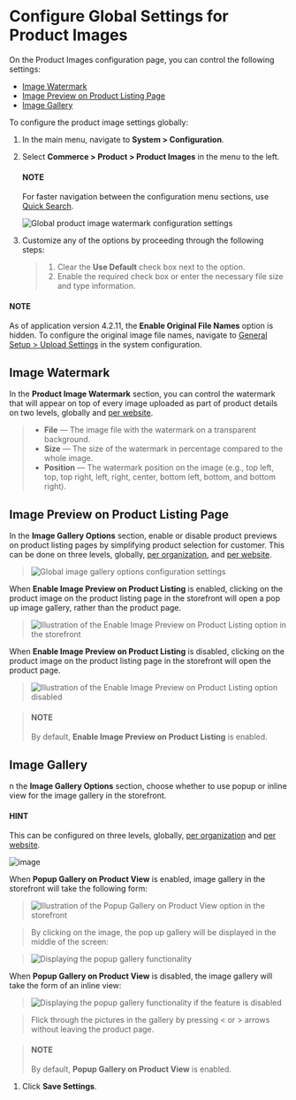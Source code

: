 <a id="configuration-guide-commerce-configuration-product-images"></a>

# Configure Global Settings for Product Images

On the Product Images configuration page, you can control the following settings:

* [Image Watermark]()
* [Image Preview on Product Listing Page]()
* [Image Gallery]()

To configure the product image settings globally:

1. In the main menu, navigate to **System > Configuration**.
2. Select **Commerce > Product > Product Images** in the menu to the left.

   #### NOTE
   For faster navigation between the configuration menu sections, use [Quick Search](../../quick-search.md#user-guide-system-configuration-quick-search).

   ![Global product image watermark configuration settings](user/img/system/config_commerce/product/ProductImages.png)
3. Customize any of the options by proceeding through the following steps:
   > 1. Clear the **Use Default** check box next to the option.
   > 2. Enable the required check box or enter the necessary file size and type information.

#### NOTE
As of application version 4.2.11, the **Enable Original File Names** option is hidden. To configure the original image file names, navigate to [General Setup > Upload Settings](../../system/general-setup/upload.md#admin-configuration-upload-settings) in the system configuration.

<a id="sys-commerce-product-product-images"></a>

## Image Watermark

In the **Product Image Watermark** section, you can control the watermark that will appear on top of every image uploaded as part of product details on two levels, globally and [per website](../../../websites/web-configuration/commerce/product/website-image-preview.md#sys-websites-commerce-product-product-images).

> * **File** — The image file with the watermark on a transparent background.
> * **Size** — The size of the watermark in percentage compared to the whole image.
> * **Position** — The watermark position on the image (e.g., top left, top, top right, left, right, center, bottom left, bottom, and bottom right).

<a id="sys-commerce-product-product-images-image-preview-global"></a>

## Image Preview on Product Listing Page

In the **Image Gallery Options** section, enable or disable product previews on product listing pages by simplifying product selection for customer. This can be done on three levels, globally, [per organization](../../../user-management/organizations/org-configuration/commerce/product/organization-image-preview.md#sys-commerce-product-product-images-image-preview-organization), and [per website](../../../websites/web-configuration/commerce/product/website-image-preview.md#sys-commerce-product-product-images-image-preview-website).

> ![Global image gallery options configuration settings](user/img/system/config_commerce/product/ImagePreviewGlobal.png)

When **Enable Image Preview on Product Listing** is enabled, clicking on the product image on the product listing page in the storefront will open a pop up image gallery, rather than the product page.

> ![Illustration of the Enable Image Preview on Product Listing option in the storefront](user/img/system/config_commerce/product/ImagePreviewEnabled.png)

When **Enable Image Preview on Product Listing** is disabled, clicking on the product image on the product listing page in the storefront will open the product page.

> ![Illustration of the Enable Image Preview on Product Listing option disabled](user/img/system/config_commerce/product/ImagePreviewDisabled.png)

> #### NOTE
> By default, **Enable Image Preview on Product Listing** is enabled.

<a id="sys-commerce-product-product-images-gallery-slider-global"></a>

## Image Gallery

n the **Image Gallery Options** section, choose whether to use popup or inline view for the image gallery in the storefront.

#### HINT
This can be configured on three levels, globally, [per organization](../../../user-management/organizations/org-configuration/commerce/product/organization-image-preview.md#sys-users-organization-commerce-products-gallery-slider) and [per website](../../../websites/web-configuration/commerce/product/website-image-preview.md#sys-websites-commerce-product-gallery-slider).

![image](user/img/system/config_commerce/product/ImageGallery.png)

When **Popup Gallery on Product View** is enabled, image gallery in the storefront will take the following form:

> ![Illustration of the Popup Gallery on Product View option in the storefront](user/img/system/config_commerce/product/ImageGalleryEnabled.png)

> By clicking on the image, the pop up gallery will be displayed in the middle of the screen:

> ![Displaying the popup gallery functionality](user/img/system/config_commerce/product/ImageGalleryEnabled2.png)

When **Popup Gallery on Product View** is disabled, the image gallery will take the form of an inline view:

> ![Displaying the popup gallery functionality if the feature is disabled](user/img/system/config_commerce/product/ImageGalleryDisabled.png)

> Flick through the pictures in the gallery by pressing < or > arrows without leaving the product page.

> #### NOTE
> By default, **Popup Gallery on Product View** is enabled.
1. Click **Save Settings**.
